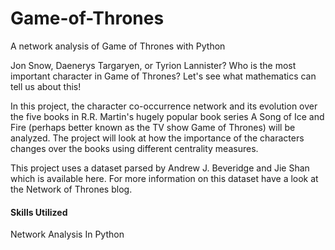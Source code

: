 # Game-of-Thrones
A network analysis of Game of Thrones with Python

Jon Snow, Daenerys Targaryen, or Tyrion Lannister? Who is the most important character in Game of Thrones? Let's see what mathematics can tell us about this!

In this project, the character co-occurrence network and its evolution over the five books in R.R. Martin's hugely popular book series A Song of Ice and Fire (perhaps better known as the TV show Game of Thrones) will be analyzed. The project will look at how the importance of the characters changes over the books using different centrality measures.

This project uses a dataset parsed by Andrew J. Beveridge and Jie Shan which is available here. For more information on this dataset have a look at the Network of Thrones blog.

#### Skills Utilized
Network Analysis In Python

